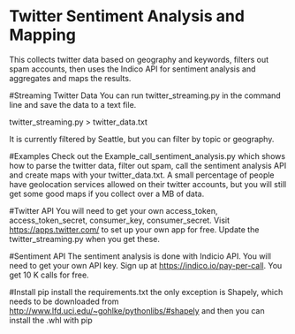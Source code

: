 # Twitter Sentiment Analysis and Mapping
This collects twitter data based on geography and keywords, filters out spam accounts, then uses the Indico API for sentiment analysis and aggregates and maps the results.

#Streaming Twitter Data
You can run twitter_streaming.py in the command line and save the data to a text file. 

twitter_streaming.py > twitter_data.txt

It is currently filtered by Seattle, but you can filter by topic or geography.

#Examples
Check out the Example_call_sentiment_analysis.py which shows how to parse the twitter data, filter out spam, call the sentiment analysis API and create maps with your twitter_data.txt.  A small percentage of people have geolocation services allowed on their twitter accounts, but you will still get some good maps if you collect over a MB of data. 

#Twitter API
You will need to get your own access_token, access_token_secret, consumer_key, consumer_secret.  Visit https://apps.twitter.com/ to set up your own app for free.  Update the twitter_streaming.py when you get these.

#Sentiment API
The sentiment analysis is done with Indicio API.  You will need to get your own API key. Sign up at https://indico.io/pay-per-call.  You get 10 K calls for free. 

#Install
pip install the requirements.txt
the only exception is Shapely, which needs to be downloaded from http://www.lfd.uci.edu/~gohlke/pythonlibs/#shapely
and then you can install the .whl with pip

